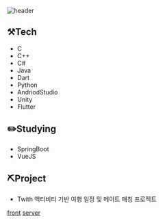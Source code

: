 
![header](https://capsule-render.vercel.app/api?type=cylinder&color=auto&height=300&section=header&text=Welcome&fontSize=90&desc=DevYJKwon&descAlignY=70&animation=fadeIn)

## ⚒️Tech

- C 
- C++
- C#
- Java
- Dart
- Python
- AndriodStudio
- Unity
- Flutter

## ✏️Studying
- SpringBoot
- VueJS


## ⛏Project

- Twith 액티비티 기반 여행 일정 및 메이트 매칭 프로젝트

[front](https://github.com/P-rip/p-rip_client)
[server](https://github.com/P-rip/p-rip_server)

